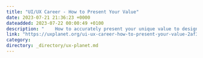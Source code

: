 ```yaml
---
title: "UI/UX Career - How to Present Your Value"
date: 2023-07-21 21:36:23 +0000
dateadded: 2023-07-22 00:00:49 +0100
description: "    How to accurately present your unique value to design employers and prospective clients alike.  Continue reading on UX Planet »  "
link: "https://uxplanet.org/ui-ux-career-how-to-present-your-value-2af32c358fa9?source=rss----819cc2aaeee0---4"
category:
directory: _directory/ux-planet.md
---
```

